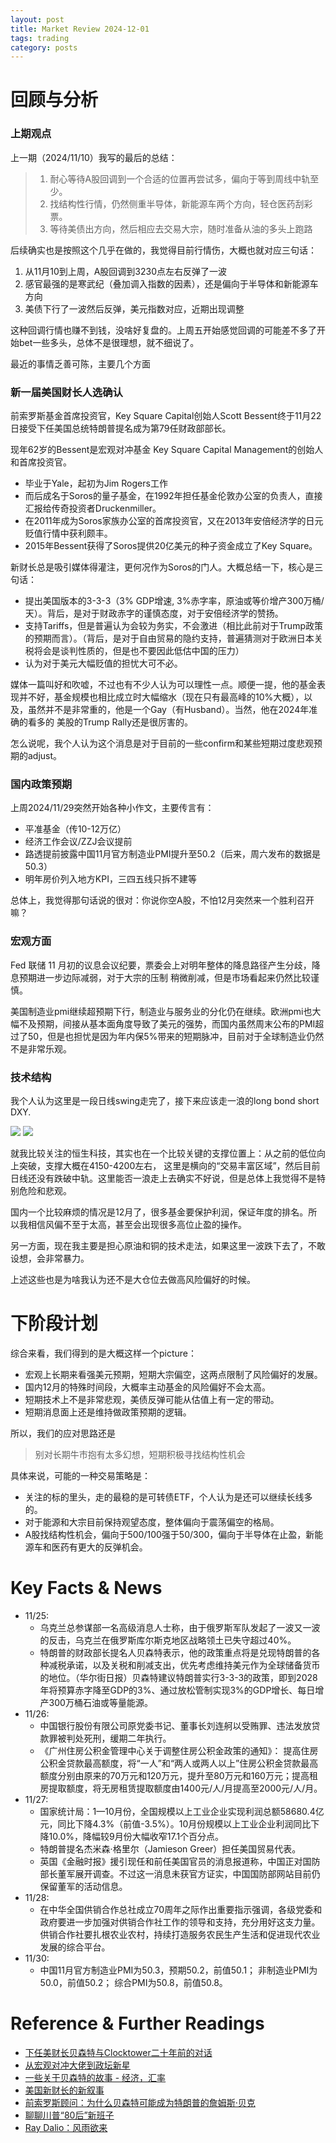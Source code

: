 ```yaml
---
layout: post
title: Market Review 2024-12-01
tags: trading
category: posts
---
```


# 回顾与分析

### 上期观点

上一期（2024/11/10）我写的最后的总结：

> 1. 耐心等待A股回调到一个合适的位置再尝试多，偏向于等到周线中轨至少。
> 2. 找结构性行情，仍然侧重半导体，新能源车两个方向，轻仓医药刮彩票。
> 3. 等待美债出方向，然后相应去交易大宗，随时准备从油的多头上跑路

后续确实也是按照这个几乎在做的，我觉得目前行情伤，大概也就对应三句话：

1. 从11月10到上周，A股回调到3230点左右反弹了一波
2. 感官最强的是寒武纪（叠加调入指数的因素），还是偏向于半导体和新能源车方向
3. 美债下行了一波然后反弹，美元指数对应，近期出现调整

这种回调行情也赚不到钱，没啥好复盘的。上周五开始感觉回调的可能差不多了开始bet一些多头，总体不是很理想，就不细说了。

最近的事情乏善可陈，主要几个方面

### 新一届美国财长人选确认

前索罗斯基金首席投资官，Key Square Capital创始人Scott Bessent终于11月22日接受下任美国总统特朗普提名成为第79任财政部部长。

现年62岁的Bessent是宏观对冲基金 Key Square Capital Management的创始人和首席投资官。

* 毕业于Yale，起初为Jim Rogers工作
* 而后成名于Soros的量子基金，在1992年担任基金伦敦办公室的负责人，直接汇报给传奇投资者Druckenmiller。
* 在2011年成为Soros家族办公室的首席投资官，又在2013年安倍经济学的日元贬值行情中获利颇丰。
* 2015年Bessent获得了Soros提供20亿美元的种子资金成立了Key Square。

新财长总是吸引媒体得灌注，更何况作为Soros的门人。大概总结一下，核心是三句话：

* 提出美国版本的3-3-3（3% GDP增速, 3%赤字率，原油或等价增产300万桶/天）。背后，是对于财政赤字的谨慎态度，对于安倍经济学的赞扬。
* 支持Tariffs，但是普遍认为会较为务实，不会激进（相比此前对于Trump政策的预期而言）。（背后，是对于自由贸易的隐约支持，普遍猜测对于欧洲日本关税将会是谈判性质的，但是也不要因此低估中国的压力）
* 认为对于美元大幅贬值的担忧大可不必。

媒体一篇叫好和吹嘘，不过也有不少人认为可以理性一点。顺便一提，他的基金表现并不好，基金规模也相比成立时大幅缩水（现在只有最高峰的10%大概），以及，虽然并不是非常重的，他是一个Gay（有Husband）。当然，他在2024年准确的看多的
美股的Trump Rally还是很厉害的。

怎么说呢，我个人认为这个消息是对于目前的一些confirm和某些短期过度悲观预期的adjust。

### 国内政策预期

上周2024/11/29突然开始各种小作文，主要传言有：
* 平准基金（传10-12万亿）
* 经济工作会议/ZZJ会议提前
* 路透提前披露中国11月官方制造业PMI提升至50.2（后来，周六发布的数据是50.3）
* 明年房价列入地方KPI，三四五线只拆不建等

总体上，我觉得那句话说的很对：你说你空A股，不怕12月突然来一个胜利召开嘛？

### 宏观方面 

Fed 联储 11 月初的议息会议纪要，票委会上对明年整体的降息路径产生分歧，降息预期进一步边际减弱，对于大宗的压制
稍微削减，但是市场看起来仍然比较谨慎。

美国制造业pmi继续超预期下行，制造业与服务业的分化仍在继续。欧洲pmi也大幅不及预期，间接从基本面角度导致了美元的强势，而国内虽然周末公布的PMI超过了50，但是也担忧是因为年内保5%带来的短期脉冲，目前对于全球制造业仍然不是非常乐观。

### 技术结构

我个人认为这里是一段日线swing走完了，接下来应该走一浪的long bond short DXY.

![](https://crsando.github.io/images/2024-12-01/US10Y_2024-12-01_17-44-21_6d5bc.png)
![](https://crsando.github.io/images/2024-12-01/DXY_2024-12-01_17-44-46_a7427.png)

就我比较关注的恒生科技，其实也在一个比较关键的支撑位置上：从之前的低位向上突破，支撑大概在4150-4200左右，
这里是横向的“交易丰富区域”，然后目前日线还没有跌破中轨。这里能否一浪走上去确实不好说，但是总体上我觉得不是特别危险和悲观。

国内一个比较麻烦的情况是12月了，很多基金要保护利润，保证年度的排名。所以我相信风偏不至于太高，甚至会出现很多高位止盈的操作。

另一方面，现在我主要是担心原油和铜的技术走法，如果这里一波跌下去了，不敢设想，会非常暴力。

上述这些也是为啥我认为还不是大仓位去做高风险偏好的时候。

# 下阶段计划

综合来看，我们得到的是大概这样一个picture：

* 宏观上长期来看强美元预期，短期大宗偏空，这两点限制了风险偏好的发展。
* 国内12月的特殊时间段，大概率主动基金的风险偏好不会太高。
* 短期技术上不是非常悲观，美债反弹可能从估值上有一定的带动。
* 短期消息面上还是维持做政策预期的逻辑。

所以，我们的应对思路还是
> 别对长期牛市抱有太多幻想，短期积极寻找结构性机会

具体来说，可能的一种交易策略是：
* 关注的标的里头，走的最稳的是可转债ETF，个人认为是还可以继续长线多的。
* 对于能源和大宗目前保持观望态度，整体偏向于震荡偏空的格局。
* A股找结构性机会，偏向于500/100强于50/300，偏向于半导体在止盈，新能源车和医药有更大的反弹机会。

# Key Facts & News

- 11/25:
    - 乌克兰总参谋部一名高级消息人士称，由于俄罗斯军队发起了一波又一波的反击，乌克兰在俄罗斯库尔斯克地区战略领土已失守超过40%。
    - 特朗普的财政部长提名人贝森特表示，他的政策重点将是兑现特朗普的各种减税承诺，以及关税和削减支出，优先考虑维持美元作为全球储备货币的地位。（华尔街日报）贝森特建议特朗普实行3-3-3的政策，即到2028年将预算赤字降至GDP的3%、通过放松管制实现3%的GDP增长、每日增产300万桶石油或等量能源。
- 11/26:
    - 中国银行股份有限公司原党委书记、董事长刘连舸以受贿罪、违法发放贷款罪被判处死刑，缓期二年执行。
    - 《广州住房公积金管理中心关于调整住房公积金政策的通知》： 提高住房公积金贷款最高额度，将“一人”和“两人或两人以上”住房公积金贷款最高额度分别由原来的70万元和120万元，提升至80万元和160万元；提高租房提取额度，将无房租赁提取额度由1400元/人/月提高至2000元/人/月。
- 11/27:
    - 国家统计局：1—10月份，全国规模以上工业企业实现利润总额58680.4亿元，同比下降4.3%（前值-3.5%）。10月份规模以上工业企业利润同比下降10.0%，降幅较9月份大幅收窄17.1个百分点。
    - 特朗普提名杰米森·格里尔（Jamieson Greer）担任美国贸易代表。
    - 英国《金融时报》援引现任和前任美国官员的消息报道称，中国正对国防部长董军展开调查。不过这一消息未获官方证实，中国国防部网站目前仍保留董军的活动信息。
- 11/28:
    - 在中华全国供销合作总社成立70周年之际作出重要指示强调，各级党委和政府要进一步加强对供销合作社工作的领导和支持，充分用好这支力量。供销合作社要扎根农业农村，持续打造服务农民生产生活和促进现代农业发展的综合平台。
- 11/30:
    - 中国11月官方制造业PMI为50.3，预期50.2，前值50.1； 非制造业PMI为50.0，前值50.2； 综合PMI为50.8，前值50.8。

# Reference & Further Readings

* [下任美财长贝森特与Clocktower二十年前的对话](https://mp.weixin.qq.com/s/3EDq-IhV8kQeGL_llyhkfg)
* [从宏观对冲大佬到政坛新星](https://mp.weixin.qq.com/s/gJKHj8o3_2ZL2jwpx1bPWw)
* [一些关于贝森特的故事 - 经济，汇率](https://mp.weixin.qq.com/s/wvrAk5-QM6vbXurJRUz9SQ)
* [美国新财长的新叙事](https://mp.weixin.qq.com/s/fjNWbGQ7cjY1L1LwyDraFg)
* [前索罗斯顾问：为什么贝森特可能成为特朗普的詹姆斯·贝克](https://mp.weixin.qq.com/s/Z89X4sD1aTGHoA-6hzVQXg)
* [聊聊川普“80后”新班子](https://mp.weixin.qq.com/s/wP8jtGMhsJu0-8Iq_GpPnA)
* [Ray Dalio：风雨欲来](https://mp.weixin.qq.com/s/UBdkIFwJIeXRJPqs0BSIkg)